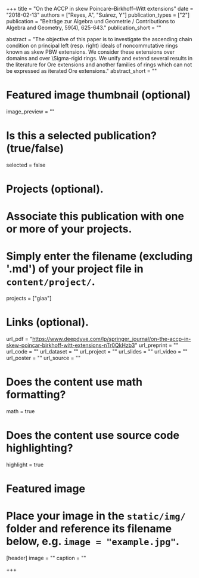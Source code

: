 +++
title = "On the ACCP in skew Poincaré–Birkhoff–Witt extensions"
date = "2018-02-13"
authors = ["Reyes, A", "Suárez, Y"]
publication_types = ["2"]
publication = "Beiträge zur Algebra und Geometrie / Contributions to Algebra and Geometry, 59(4), 625-643."
publication_short = ""

abstract = "The objective of this paper is to investigate the ascending chain condition on principal left (resp. right) ideals of noncommutative rings known as skew PBW extensions. We consider these extensions over domains and over \Sigma-rigid rings. We unify and extend several results in the literature for Ore extensions and another families of rings which can not be expressed as iterated Ore extensions."
abstract_short = ""

# Featured image thumbnail (optional)
image_preview = ""

# Is this a selected publication? (true/false)
selected = false

# Projects (optional).
#   Associate this publication with one or more of your projects.
#   Simply enter the filename (excluding '.md') of your project file in `content/project/`.
projects = ["giaa"]

# Links (optional).
url_pdf = "https://www.deepdyve.com/lp/springer_journal/on-the-accp-in-skew-poincar-birkhoff-witt-extensions-nTr0QkHzb3"
url_preprint = ""
url_code = ""
url_dataset = ""
url_project = ""
url_slides = ""
url_video = ""
url_poster = ""
url_source = ""

# Does the content use math formatting?
math = true

# Does the content use source code highlighting?
highlight = true

# Featured image
# Place your image in the `static/img/` folder and reference its filename below, e.g. `image = "example.jpg"`.
[header]
image = ""
caption = ""

+++
